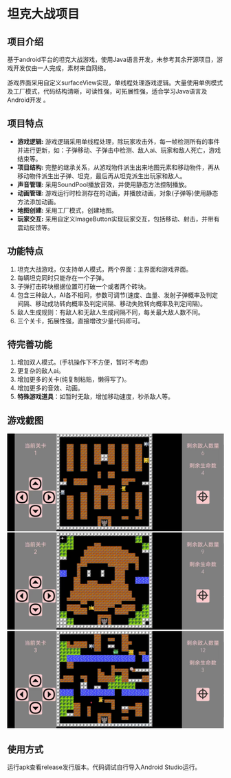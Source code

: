 # 坦克大战项目
## 项目介绍
基于android平台的坦克大战游戏，使用Java语言开发，未参考其余开源项目，游戏开发仅由一人完成，素材来自网络。

游戏界面采用自定义surfaceView实现，单线程处理游戏逻辑。大量使用单例模式及工厂模式，代码结构清晰，可读性强，可拓展性强，适合学习Java语言及Android开发 。
## 项目特点
- **游戏逻辑:** 游戏逻辑采用单线程处理，除玩家攻击外，每一帧检测所有的事件并进行更新，如：子弹移动、子弹击中检测、敌人ai、玩家和敌人死亡，游戏结束等。
- **项目结构:** 完整的继承关系，从游戏物件派生出来地图元素和移动物件，再从移动物件派生出子弹、坦克，最后再从坦克派生出玩家和敌人。
- **声音管理:** 采用SoundPool播放音效，并使用静态方法控制播放。
- **动画管理:** 游戏运行时检测存在的动画，并播放动画，对象(子弹等)使用静态方法添加动画。
- **地图创建:** 采用工厂模式，创建地图。
- **玩家交互:** 采用自定义ImageButton实现玩家交互，包括移动、射击，并带有震动反馈等。

## 功能特点
1. 坦克大战游戏，仅支持单人模式，两个界面：主界面和游戏界面。
2. 每辆坦克同时只能存在一个子弹。
3. 子弹打击砖块根据位置可打破一个或者两个砖块。
4. 包含三种敌人，AI各不相同，参数可调节(速度、血量、发射子弹概率及判定间隔、移动成功转向概率及判定间隔、移动失败转向概率及判定间隔)。
5. 敌人生成规则：有敌人和无敌人生成间隔不同，每关最大敌人数不同。
6. 三个关卡，拓展性强，直接增改少量代码即可。

## 待完善功能
1. 增加双人模式。(手机操作下不方便，暂时不考虑)
2. 更复杂的敌人ai。
3. 增加更多的关卡(纯复制粘贴，懒得写了)。
4. 增加更多的音效、动画。
5. **特殊游戏道具**：如暂时无敌，增加移动速度，秒杀敌人等。
## 游戏截图
![1.jpg](readmeimgs/1.jpg)
![2.jpg](readmeimgs/2.jpg)
![3.jpg](readmeimgs/3.jpg)
## 使用方式
运行apk查看release发行版本。代码调试自行导入Android Studio运行。


